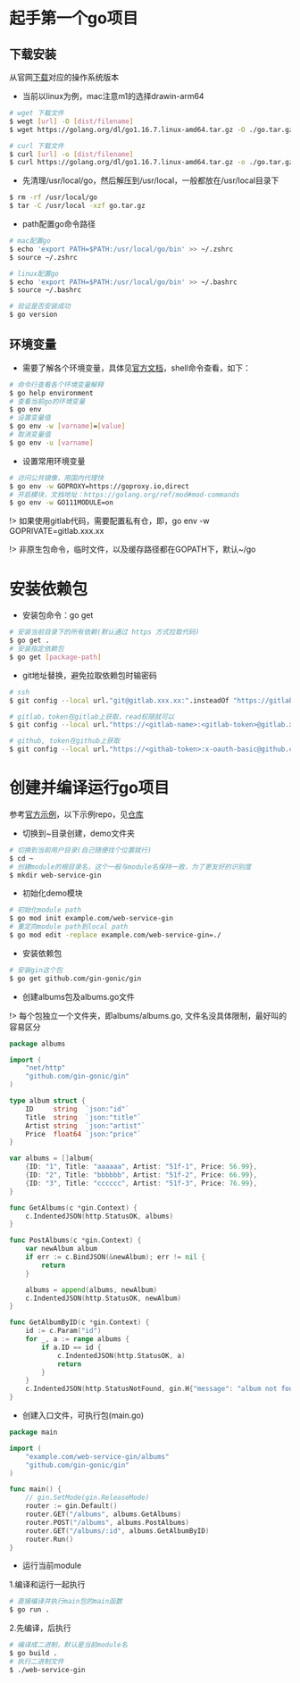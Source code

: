 # 起手第一个go项目 

## 下载安装

从官网[下载](https://golang.org/dl/)对应的操作系统版本

- 当前以linux为例，mac注意m1的选择drawin-arm64

```bash
# wget 下载文件
$ wegt [url] -O [dist/filename] 
$ wget https://golang.org/dl/go1.16.7.linux-amd64.tar.gz -O ./go.tar.gz

# curl 下载文件
$ curl [url] -o [dist/filename]
$ curl https://golang.org/dl/go1.16.7.linux-amd64.tar.gz -o ./go.tar.gz
```

- 先清理/usr/local/go，然后解压到/usr/local，一般都放在/usr/local目录下

```bash
$ rm -rf /usr/local/go
$ tar -C /usr/local -xzf go.tar.gz
```

- path配置go命令路径

```bash
# mac配置go
$ echo 'export PATH=$PATH:/usr/local/go/bin' >> ~/.zshrc
$ source ~/.zshrc

# linux配置go
$ echo 'export PATH=$PATH:/usr/local/go/bin' >> ~/.bashrc
$ source ~/.bashrc

# 验证是否安装成功
$ go version
```

## 环境变量

- 需要了解各个环境变量，具体见[官方文档]()，shell命令查看，如下：

```bash
# 命令行查看各个环境变量解释
$ go help environment
# 查看当前go的环境变量
$ go env 
# 设置变量值
$ go env -w [varname]=[value]
# 取消变量值
$ go env -u [varname]
```

- 设置常用环境变量

```bash
# 访问公共镜像，用国内代理快
$ go env -w GOPROXY=https://goproxy.io,direct
# 开启模块，文档地址：https://golang.org/ref/mod#mod-commands
$ go env -w GO111MODULE=on
```

!> 如果使用gitlab代码，需要配置私有仓，即，go env -w GOPRIVATE=gitlab.xxx.xx

!> 非原生包命令，临时文件，以及缓存路径都在GOPATH下，默认~/go

# 安装依赖包

- 安装包命令：go get

```bash
# 安装当前目录下的所有依赖(默认通过 https 方式拉取代码)
$ go get .
# 安装指定依赖包
$ go get [package-path]
```

- git地址替换，避免拉取依赖包时输密码

```bash
# ssh
$ git config --local url."git@gitlab.xxx.xx:".insteadOf "https://gitlab.xxx.xxx"

# gitlab，token在gitlab上获取，read权限就可以
$ git config --local url."https://<gitlab-name>:<gitlab-token>@gitlab.xxx.net/".insteadOf "https://gitlab.xxx.net/"

# github, token在github上获取
$ git config --local url."https://<githab-token>:x-oauth-basic@github.com/".insteadOf "https://github.com/"
```

# 创建并编译运行go项目

参考[官方示例](https://golang.org/doc/tutorial/web-service-gin)，以下示例repo，见[仓库](https://github.com/justajwolf/go-dev/tree/master/web-service-gin)
- 切换到~目录创建，demo文件夹

```bash
# 切换到当前用户目录(自己随便找个位置就行)
$ cd ~
# 创建module的根目录名，这个一般与module名保持一致，为了更友好的识别度
$ mkdir web-service-gin
```
- 初始化demo模块

```bash
# 初始化module path
$ go mod init example.com/web-service-gin
# 重定向module path到local path
$ go mod edit -replace example.com/web-service-gin=./
```

- 安装依赖包

```bash
# 安装gin这个包
$ go get github.com/gin-gonic/gin
```

- 创建albums包及albums.go文件

!> 每个包独立一个文件夹，即albums/albums.go, 文件名没具体限制，最好叫的容易区分

```go
package albums

import (
	"net/http"
	"github.com/gin-gonic/gin"
)

type album struct {
	ID     string  `json:"id"`
	Title  string  `json:"title"`
	Artist string  `json:"artist"`
	Price  float64 `json:"price"`
}

var albums = []album{
	{ID: "1", Title: "aaaaaa", Artist: "51f-1", Price: 56.99},
	{ID: "2", Title: "bbbbbb", Artist: "51f-2", Price: 66.99},
	{ID: "3", Title: "cccccc", Artist: "51f-3", Price: 76.99},
}

func GetAlbums(c *gin.Context) {
	c.IndentedJSON(http.StatusOK, albums)
}

func PostAlbums(c *gin.Context) {
	var newAlbum album
	if err := c.BindJSON(&newAlbum); err != nil {
		return
	}

	albums = append(albums, newAlbum)
	c.IndentedJSON(http.StatusOK, newAlbum)
}

func GetAlbumByID(c *gin.Context) {
	id := c.Param("id")
	for _, a := range albums {
		if a.ID == id {
			c.IndentedJSON(http.StatusOK, a)
			return
		}
	}
	c.IndentedJSON(http.StatusNotFound, gin.H{"message": "album not found!"})
}

```

- 创建入口文件，可执行包(main.go)

```go
package main

import (
	"example.com/web-service-gin/albums"
	"github.com/gin-gonic/gin"
)

func main() {
	// gin.SetMode(gin.ReleaseMode)
	router := gin.Default()
	router.GET("/albums", albums.GetAlbums)
	router.POST("/albums", albums.PostAlbums)
	router.GET("/albums/:id", albums.GetAlbumByID)
	router.Run()
}
```

- 运行当前module

1.编译和运行一起执行

```bash
# 直接编译并执行main包的main函数
$ go run .
```

 2.先编译，后执行

```bash
# 编译成二进制，默认是当前module名
$ go build .
# 执行二进制文件
$ ./web-service-gin
```